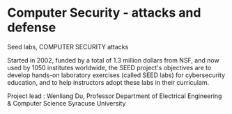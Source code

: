 # Computer Security - attacks and defense

Seed labs, COMPUTER SECURITY attacks

Started in 2002, funded by a total of 1.3 million dollars from NSF, and now used by 1050 institutes worldwide, the SEED project's objectives are to develop hands-on laboratory exercises (called SEED labs) for cybersecurity education, and to help instructors adopt these labs in their curriculam.

Project lead :  Wenliang Du, Professor
Department of Electrical Engineering & Computer Science
Syracuse University
